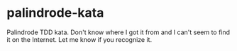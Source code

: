 # palindrode-kata

Palindrode TDD kata. Don't know where I got it from and I can't seem to find it on the Internet. Let me know if you recognize it.
